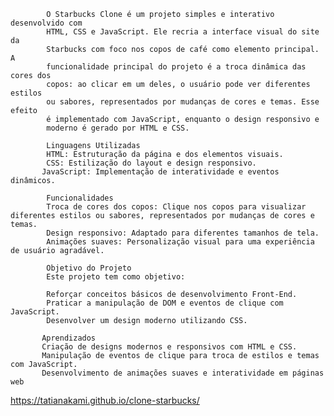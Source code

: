             O Starbucks Clone é um projeto simples e interativo desenvolvido com
            HTML, CSS e JavaScript. Ele recria a interface visual do site da
            Starbucks com foco nos copos de café como elemento principal. A
            funcionalidade principal do projeto é a troca dinâmica das cores dos
            copos: ao clicar em um deles, o usuário pode ver diferentes estilos
            ou sabores, representados por mudanças de cores e temas. Esse efeito
            é implementado com JavaScript, enquanto o design responsivo e
            moderno é gerado por HTML e CSS. 

            Linguagens Utilizadas
            HTML: Estruturação da página e dos elementos visuais.
            CSS: Estilização do layout e design responsivo.
           JavaScript: Implementação de interatividade e eventos dinâmicos.

            Funcionalidades
            Troca de cores dos copos: Clique nos copos para visualizar diferentes estilos ou sabores, representados por mudanças de cores e temas.
            Design responsivo: Adaptado para diferentes tamanhos de tela.
            Animações suaves: Personalização visual para uma experiência de usuário agradável.

            Objetivo do Projeto
            Este projeto tem como objetivo:

            Reforçar conceitos básicos de desenvolvimento Front-End.
            Praticar a manipulação de DOM e eventos de clique com JavaScript.
            Desenvolver um design moderno utilizando CSS.

           Aprendizados
           Criação de designs modernos e responsivos com HTML e CSS.
           Manipulação de eventos de clique para troca de estilos e temas com JavaScript.
           Desenvolvimento de animações suaves e interatividade em páginas web


https://tatianakami.github.io/clone-starbucks/
